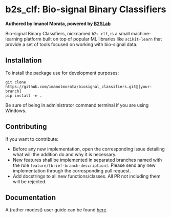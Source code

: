 # b2s_clf: Bio-signal Binary Classifiers
**Authored by Imanol Morata, powered by [B2SLab](http://b2slab.upc.edu/)**

Bio-signal Binary Classifiers, nicknamed `b2s_clf`, is a small machine-learning platform built on top 
of popular ML libraries like `scikit-learn` that provide a set of tools focused on working with 
bio-signal data.

## Installation

To install the package use for development purposes:

```
git clone https://github.com/imanolmorata/biosignal_classifiers.git@[your-branch]
pip install -e .
```

Be sure of being in administrator command terminal if you are using Windows.

## Contributing

If you want to contribute:

* Before any new implementation, open the corresponding issue detailing what will the addition do and why it is necessary.
* New features shall be implemented in separated branches named with the rule `feature/[brief-branch-description]`. Please 
send any new implementation through the corresponding pull request.
* Add docstrings to all new functions/classes. All PR not including them will be rejected.

## Documentation

A (rather modest) user guide can be found [here](https://biosignal-classifiers.readthedocs.io/en/latest/).
